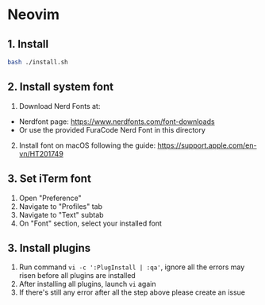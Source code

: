 # Neovim

## 1. Install
```bash
bash ./install.sh
```

## 2. Install system font
1. Download Nerd Fonts at:
- Nerdfont page: https://www.nerdfonts.com/font-downloads
- Or use the provided FuraCode Nerd Font in this directory
2. Install font on macOS following the guide: https://support.apple.com/en-vn/HT201749

## 3. Set iTerm font
1. Open "Preference"
2. Navigate to "Profiles" tab
3. Navigate to "Text" subtab
4. On "Font" section, select your installed font

## 3. Install plugins
1. Run command `vi -c ':PlugInstall | :qa'`, ignore all the errors may risen before all plugins are installed
2. After installing all plugins, launch `vi` again
3. If there's still any error after all the step above please create an issue
